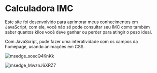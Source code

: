 # Calculadora IMC

Este site foi desenvolvido para aprimorar meus conhecimentos em JavaScript, com ele, você não só pode consultar seu IMC como também saber quantos kilos você deve ganhar ou perder para atingir o peso ideal.

Com JavaScript, pude fazer uma interatividade com os campos da homepage, usando animações em CSS.

![msedge_soecQ4KnKk](https://github.com/nicolasallp/calculo-imc/assets/141472913/ac546633-fa56-4190-bab0-73272884954f)

![msedge_MwznJ6XRZ7](https://github.com/nicolasallp/calculo-imc/assets/141472913/245a3025-79f8-4bc7-b49f-e8580d0b5db7)
